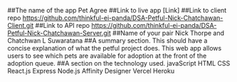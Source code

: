 ##The name of the app
Pet Agree
##Link to live app
[Link]
##Link to client repo
https://github.com/thinkful-ei-panda/DSA-Petful-Nick-Chatchawan-Client.git
##Link to API repo
https://github.com/thinkful-ei-panda/DSA-Petful-Nick-Chatchawan-Server.git
##Name of your pair
Nick Thorpe and Chatchwan L Suwaratana
##A summary section. This should have a concise explanation of what the petful project does.
This web app allows users to see which pets are available for adoption at the front of the adoption queue.
##A section on the technology used.
javaScript
HTML
CSS
React.js
Express
Node.js
Affinity Designer
Vercel
Heroku
